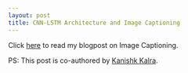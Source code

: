 ```yaml
---
layout: post
title: CNN-LSTM Architecture and Image Captioning
---
```


Click [here](https://medium.com/analytics-vidhya/cnn-lstm-architecture-and-image-captioning-2351fc18e8d7) to read my blogpost on Image Captioning.

PS: This post is co-authored by [Kanishk Kalra](https://medium.com/@kanishkkalra1999).
